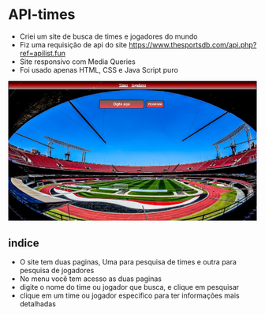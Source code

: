 # API-times

* Criei um site de busca de times e jogadores do mundo 
* Fiz uma requisição de api do site https://www.thesportsdb.com/api.php?ref=apilist.fun
* Site responsivo com Media Queries
* Foi usado apenas HTML, CSS e Java Script puro




![Previa](previa.png)

## indice

* O site tem duas paginas, Uma para pesquisa de times e outra para pesquisa de jogadores
* No menu você tem acesso as duas paginas
* digite o nome do time ou jogador que busca, e clique em pesquisar
* clique em um time ou jogador especifico para ter informações mais detalhadas
